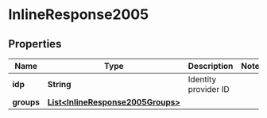 # InlineResponse2005

## Properties
Name | Type | Description | Notes
------------ | ------------- | ------------- | -------------
**idp** | **String** | Identity provider ID | 
**groups** | [**List&lt;InlineResponse2005Groups&gt;**](InlineResponse2005Groups.md) |  | 
